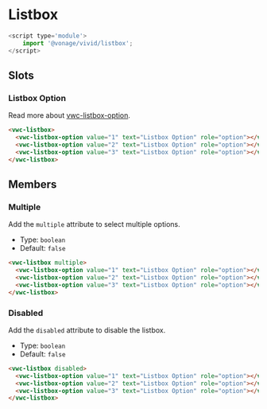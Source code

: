# Listbox

```js
<script type='module'>
    import '@vonage/vivid/listbox';
</script>
```

## Slots

### Listbox Option

Read more about [vwc-listbox-option](../../components/listbox-option).

```html preview
<vwc-listbox>
  <vwc-listbox-option value="1" text="Listbox Option" role="option"></vwc-listbox-option>
  <vwc-listbox-option value="2" text="Listbox Option" role="option"></vwc-listbox-option>
  <vwc-listbox-option value="3" text="Listbox Option" role="option"></vwc-listbox-option>
</vwc-listbox>
```

## Members
### Multiple

Add the `multiple` attribute to select multiple options.

- Type: `boolean`
- Default: `false`

```html preview
<vwc-listbox multiple>
  <vwc-listbox-option value="1" text="Listbox Option" role="option"></vwc-listbox-option>
  <vwc-listbox-option value="2" text="Listbox Option" role="option"></vwc-listbox-option>
  <vwc-listbox-option value="3" text="Listbox Option" role="option"></vwc-listbox-option>
</vwc-listbox>
```
### Disabled

Add the `disabled` attribute to disable the listbox.

- Type: `boolean`
- Default: `false`

```html preview
<vwc-listbox disabled>
  <vwc-listbox-option value="1" text="Listbox Option" role="option"></vwc-listbox-option>
  <vwc-listbox-option value="2" text="Listbox Option" role="option"></vwc-listbox-option>
  <vwc-listbox-option value="3" text="Listbox Option" role="option"></vwc-listbox-option>
</vwc-listbox>
```
